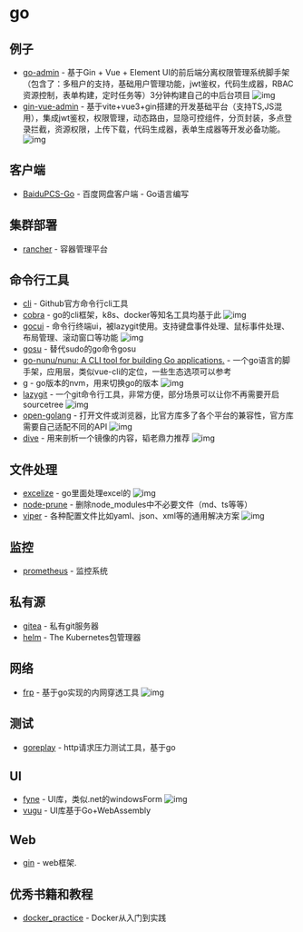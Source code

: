 # go

## 例子

- [go-admin](https://github.com/go-admin-team/go-admin) - 基于Gin + Vue + Element UI的前后端分离权限管理系统脚手架（包含了：多租户的支持，基础用户管理功能，jwt鉴权，代码生成器，RBAC资源控制，表单构建，定时任务等）3分钟构建自己的中后台项目 ![img](https://img.shields.io/github/stars/go-admin-team/go-admin)
- [gin-vue-admin](https://github.com/flipped-aurora/gin-vue-admin) - 基于vite+vue3+gin搭建的开发基础平台（支持TS,JS混用），集成jwt鉴权，权限管理，动态路由，显隐可控组件，分页封装，多点登录拦截，资源权限，上传下载，代码生成器，表单生成器等开发必备功能。 ![img](https://img.shields.io/github/stars/flipped-aurora/gin-vue-admin)

## 客户端

- [BaiduPCS-Go](https://github.com/iikira/BaiduPCS-Go) - 百度网盘客户端 - Go语言编写

## 集群部署

- [rancher](https://github.com/rancher/rancher) - 容器管理平台

## 命令行工具

- [cli](https://github.com/cli/cli) - Github官方命令行cli工具
- [cobra](https://github.com/spf13/cobra) - go的cli框架，k8s、docker等知名工具均基于此 ![img](https://img.shields.io/github/stars/spf13/cobra)
- [gocui](https://github.com/jroimartin/gocui) - 命令行终端ui，被lazygit使用。支持键盘事件处理、鼠标事件处理、布局管理、滚动窗口等功能 ![img](https://img.shields.io/github/stars/jroimartin/gocui)
- [gosu](https://github.com/tianon/gosu) - 替代sudo的go命令gosu
- [go-nunu/nunu: A CLI tool for building Go applications.](https://github.com/go-nunu/nunu) - 一个go语言的脚手架，应用层，类似vue-cli的定位，一些生态选项可以参考
- [g](https://github.com/voidint/g) - go版本的nvm，用来切换go的版本 ![img](https://img.shields.io/github/stars/voidint/g)
- [lazygit](https://github.com/jesseduffield/lazygit) - 一个git命令行工具，非常方便，部分场景可以让你不再需要开启sourcetree ![img](https://img.shields.io/github/stars/jesseduffield/lazygit#usage)
- [open-golang](https://github.com/skratchdot/open-golang) - 打开文件或浏览器，比官方库多了各个平台的兼容性，官方库需要自己适配不同的API ![img](https://img.shields.io/github/stars/skratchdot/open-golang)
- [dive](https://github.com/wagoodman/dive) - 用来剖析一个镜像的内容，韬老鼎力推荐 ![img](https://img.shields.io/github/stars/wagoodman/dive)

## 文件处理

- [excelize](https://github.com/qax-os/excelize) - go里面处理excel的 ![img](https://img.shields.io/github/stars/qax-os/excelize)
- [node-prune](https://github.com/tj/node-prune) - 删除node_modules中不必要文件（md、ts等等）
- [viper](https://github.com/spf13/viper) - 各种配置文件比如yaml、json、xml等的通用解决方案 ![img](https://img.shields.io/github/stars/spf13/viper)

## 监控

- [prometheus](https://github.com/prometheus/prometheus) - 监控系统

## 私有源

- [gitea](https://github.com/go-gitea/gitea) - 私有git服务器
- [helm](https://github.com/helm/helm) - The Kubernetes包管理器

## 网络

- [frp](https://github.com/fatedier/frp) - 基于go实现的内网穿透工具 ![img](https://img.shields.io/github/stars/fatedier/frp)



## 测试

- [goreplay](https://github.com/buger/goreplay) - http请求压力测试工具，基于go


## UI

- [fyne](https://github.com/fyne-io/fyne) - UI库，类似.net的windowsForm ![img](https://img.shields.io/github/stars/fyne-io/fyne)
- [vugu](https://github.com/vugu/vugu) - UI库基于Go+WebAssembly


## Web

- [gin](https://github.com/gin-gonic/gin) - web框架.

## 优秀书籍和教程

- [docker_practice](https://github.com/yeasy/docker_practice) - Docker从入门到实践


